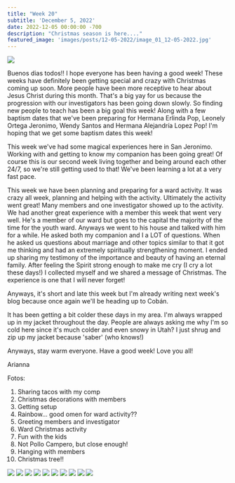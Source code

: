 ```yaml
---
title: "Week 20"
subtitle: 'December 5, 2022'
date: 2022-12-05 00:00:00 -700
description: "Christmas season is here...."
featured_image: 'images/posts/12-05-2022/image_01_12-05-2022.jpg'
---
```

![](/images/posts/12-05-2022/image_01_12-05-2022.jpg)

Buenos dias todos!!  I hope everyone has been having a good week!  These weeks have definitely been getting special and crazy with Christmas coming up soon.  More people have been more receptive to hear about Jesus Christ during this month.  That's a big yay for us because the progression with our investigators has been going down slowly.  So finding new people to teach has been a big goal this week!  Along with a few baptism dates that we've been preparing for Hermana Erlinda Pop, Leonely Ortega Jeronimo, Wendy Santos and Hermana Alejandría Lopez Pop!  I'm hoping that we get some baptism dates this week!

This week we've had some magical experiences here in San Jeronimo.  Working with and getting to know my companion has been going great!  Of course this is our second week living together and being around each other 24/7, so we're still getting used to that!   We've been learning a lot at a very fast pace.

This week we have been planning and preparing for a ward activity.  It was crazy all week, planning and helping with the activity.  Ultimately the activity went great!  Many members and one investigator showed up to the activity.  We had another great experience with a member this week that went very well.  He's a member of our ward but goes to the capital the majority of the time for the youth ward.  Anyways we went to his house and talked with him for a while.  He asked both my companion and I a LOT of questions.  When he asked us questions about marriage and other topics similar to that it got me thinking and had an extremely spiritually strengthening moment.  I ended up sharing my testimony of the importance and beauty of having an eternal family.  After feeling the Spirit strong enough to make me cry (I cry a lot these days!) I collected myself and we shared a message of Christmas.  The experience is one that I will never forget!

Anyways, it's short and late this week but I'm already writing next week's blog because once again we'll be heading up to Cobán.

It has been getting a bit colder these days in my area.  I'm always wrapped up in my jacket throughout the day.  People are always asking me why I'm so cold here since it's much colder and even snowy in Utah?  I just shrug and zip up my jacket because 'saber' (who knows!)

Anyways, stay warm everyone.  Have a good week!  Love you all!

Arianna


Fotos:
1. Sharing tacos with my comp
2. Christmas decorations with members
3. Getting setup
4. Rainbow...  good omen for ward activity??
5. Greeting members and investigator
6. Ward Christmas activity
9. Fun with the kids
8. Not Pollo Campero, but close enough!
9. Hanging with members
10. Christmas tree!!

<div class="gallery" data-columns="2">
    <img src="/images/posts/12-05-2022/image_01_12-05-2022.jpg">
    <img src="/images/posts/12-05-2022/image_02_12-05-2022.jpg">
    <img src="/images/posts/12-05-2022/image_03_12-05-2022.jpg">
    <img src="/images/posts/12-05-2022/image_04_12-05-2022.jpg">
    <img src="/images/posts/12-05-2022/image_05_12-05-2022.jpg">
    <img src="/images/posts/12-05-2022/image_06_12-05-2022.jpg">
    <img src="/images/posts/12-05-2022/image_07_12-05-2022.jpg">
    <img src="/images/posts/12-05-2022/image_08_12-05-2022.jpg">
    <img src="/images/posts/12-05-2022/image_09_12-05-2022.jpg">
    <img src="/images/posts/12-05-2022/image_10_12-05-2022.jpg">
</div>
